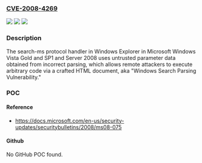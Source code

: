 ### [CVE-2008-4269](https://cve.mitre.org/cgi-bin/cvename.cgi?name=CVE-2008-4269)
![](https://img.shields.io/static/v1?label=Product&message=n%2Fa&color=blue)
![](https://img.shields.io/static/v1?label=Version&message=n%2Fa&color=blue)
![](https://img.shields.io/static/v1?label=Vulnerability&message=n%2Fa&color=brighgreen)

### Description

The search-ms protocol handler in Windows Explorer in Microsoft Windows Vista Gold and SP1 and Server 2008 uses untrusted parameter data obtained from incorrect parsing, which allows remote attackers to execute arbitrary code via a crafted HTML document, aka "Windows Search Parsing Vulnerability."

### POC

#### Reference
- https://docs.microsoft.com/en-us/security-updates/securitybulletins/2008/ms08-075

#### Github
No GitHub POC found.

